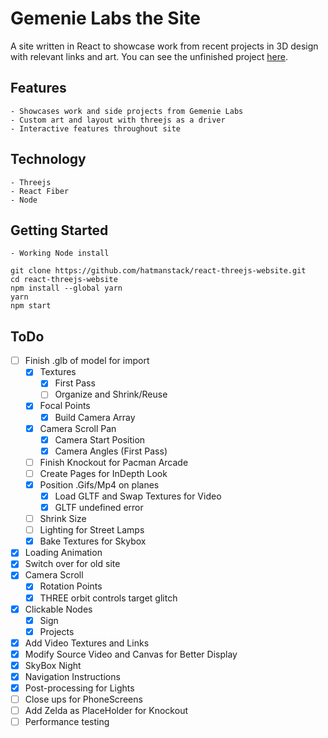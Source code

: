 # Gemenie Labs the Site

A site written in React to showcase work from recent projects in 3D design with relevant links and art.  You can see the unfinished project [here](https://d2b6nykhuskd5e.cloudfront.net/).

## Features

    - Showcases work and side projects from Gemenie Labs
    - Custom art and layout with threejs as a driver
    - Interactive features throughout site

## Technology

    - Threejs
    - React Fiber
    - Node
    
## Getting Started

    - Working Node install
    
```
git clone https://github.com/hatmanstack/react-threejs-website.git
cd react-threejs-website
npm install --global yarn
yarn
npm start
```

## ToDo

- [ ] Finish .glb of model for import
    - [X] Textures 
        - [X] First Pass
        - [ ] Organize and Shrink/Reuse
    - [X] Focal Points
        - [X] Build Camera Array        
    - [X] Camera Scroll Pan
        - [X] Camera Start Position
        - [X] Camera Angles (First Pass)
    - [ ] Finish Knockout for Pacman Arcade
    - [ ] Create Pages for InDepth Look
    - [X] Position .Gifs/Mp4 on planes
        - [X] Load GLTF and Swap Textures for Video
        - [X] GLTF undefined error   
    - [ ] Shrink Size
    - [ ] Lighting for Street Lamps
    - [X] Bake Textures for Skybox
- [X] Loading Animation
- [X] Switch over for old site
- [X] Camera Scroll
    - [X] Rotation Points
    - [X] THREE orbit controls target glitch
- [X] Clickable Nodes
    - [X] Sign
    - [X] Projects
- [X] Add Video Textures and Links
- [X] Modify Source Video and Canvas for Better Display
- [X] SkyBox Night
- [X] Navigation Instructions
- [X] Post-processing for Lights
- [ ] Close ups for PhoneScreens
- [ ] Add Zelda as PlaceHolder for Knockout   
- [ ] Performance testing
